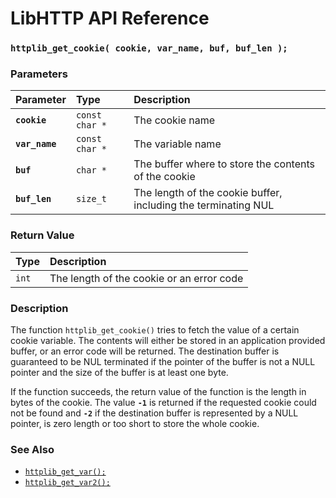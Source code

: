 # LibHTTP API Reference

### `httplib_get_cookie( cookie, var_name, buf, buf_len );`

### Parameters

| Parameter | Type | Description |
| :--- | :--- | :--- |
|**`cookie`**|`const char *`|The cookie name|
|**`var_name`**|`const char *`|The variable name|
|**`buf`**|`char *`|The buffer where to store the contents of the cookie|
|**`buf_len`**|`size_t`|The length of the cookie buffer, including the terminating NUL|

### Return Value

| Type | Description |
| :--- | :--- |
|`int`|The length of the cookie or an error code|

### Description

The function `httplib_get_cookie()` tries to fetch the value of a certain cookie variable. The contents will either be stored in an application provided buffer, or an error code will be returned. The destination buffer is guaranteed to be NUL terminated if the pointer of the buffer is not a NULL pointer and the size of the buffer is at least one byte.

If the function succeeds, the return value of the function is the length in bytes of the cookie. The value **`-1`** is returned if the requested cookie could not be found and **`-2`** if the destination buffer is represented by a NULL pointer, is zero length or too short to store the whole cookie.

### See Also

* [`httplib_get_var();`](httplib_get_var.md)
* [`httplib_get_var2();`](httplib_get_var2.md)
